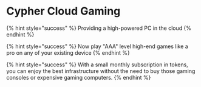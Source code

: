 # Cypher Cloud Gaming



{% hint style="success" %}
Providing a high-powered PC in the cloud
{% endhint %}

{% hint style="success" %}
Now play "AAA" level high-end games like a pro on any of your existing device
{% endhint %}

{% hint style="success" %}
With a small monthly subscription in tokens, you can enjoy the best infrastructure without the need to buy those gaming consoles or expensive gaming computers.
{% endhint %}
